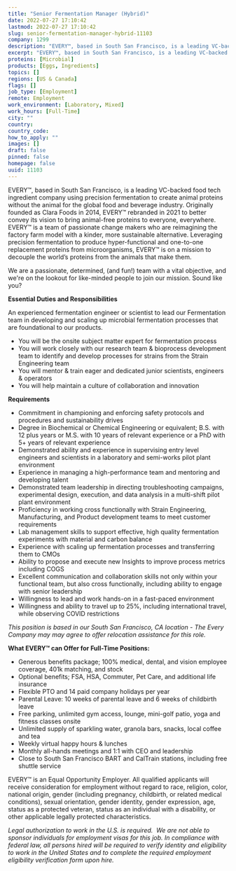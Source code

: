 ```yaml
---
title: "Senior Fermentation Manager (Hybrid)"
date: 2022-07-27 17:10:42
lastmod: 2022-07-27 17:10:42
slug: senior-fermentation-manager-hybrid-11103
company: 1299
description: "EVERY™, based in South San Francisco, is a leading VC-backed food tech ingredient company using precision fermentation to create animal proteins without the animal for the global food and beverage industry. Originally founded as Clara Foods in 2014, EVERY™ rebranded in 2021 to better convey its vision to bring animal-free proteins to everyone, everywhere. EVERY™ is a team of passionate change makers who are reimagining the factory farm model with a kinder, more sustainable alternative."
excerpt: "EVERY™, based in South San Francisco, is a leading VC-backed food tech ingredient company using precision fermentation to create animal proteins without the animal for the global food and beverage industry. Originally founded as Clara Foods in 2014, EVERY™ rebranded in 2021 to better convey its vision to bring animal-free proteins to everyone, everywhere. EVERY™ is a team of passionate change makers who are reimagining the factory farm model with a kinder, more sustainable alternative."
proteins: [Microbial]
products: [Eggs, Ingredients]
topics: []
regions: [US & Canada]
flags: []
job_type: [Employment]
remote: Employment
work_environment: [Laboratory, Mixed]
work_hours: [Full-Time]
city: ""
country: 
country_code: 
how_to_apply: ""
images: []
draft: false
pinned: false
homepage: false
uuid: 11103
---
```

<p>EVERY™, based in South San Francisco, is a leading VC-backed food tech ingredient company using precision fermentation to create animal proteins without the animal for the global food and beverage industry. Originally founded as Clara Foods in 2014, EVERY™ rebranded in 2021 to better convey its vision to bring animal-free proteins to everyone, everywhere. EVERY™ is a team of passionate change makers who are reimagining the factory farm model with a kinder, more sustainable alternative. Leveraging precision fermentation to produce hyper-functional and one-to-one replacement proteins from microorganisms, EVERY™ is on a mission to decouple the world’s proteins from the animals that make them.</p>
<p>We are a passionate, determined, (and fun!) team with a vital objective, and we're on the lookout for like-minded people to join our mission. Sound like you?</p>
<p><strong>Essential Duties and Responsibilities</strong></p>
<p>An experienced fermentation engineer or scientist to lead our Fermentation team in developing and scaling up microbial fermentation processes that are foundational to our products.</p>
<ul>
<li>You will be the onsite subject matter expert for fermentation process</li>
<li>You will work closely with our research team & bioprocess development team to identify and develop processes for strains from the Strain Engineering team</li>
<li>You will mentor & train eager and dedicated junior scientists, engineers & operators</li>
<li>You will help maintain a culture of collaboration and innovation</li>
</ul>
<p><strong>Requirements</strong></p>
<ul>
<li>Commitment in championing and enforcing safety protocols and procedures and sustainability drives</li>
<li>Degree in Biochemical or Chemical Engineering or equivalent; B.S. with 12 plus years or M.S. with 10 years of relevant experience or a PhD with 5+ years of relevant experience</li>
<li>Demonstrated ability and experience in supervising entry level engineers and scientists in a laboratory and semi-works pilot plant environment</li>
<li>Experience in managing a high-performance team and mentoring and developing talent</li>
<li>Demonstrated team leadership in directing troubleshooting campaigns, experimental design, execution, and data analysis in a multi-shift pilot plant environment</li>
<li>Proficiency in working cross functionally with Strain Engineering, Manufacturing, and Product development teams to meet customer requirements</li>
<li>Lab management skills to support effective, high quality fermentation experiments with material and carbon balance</li>
<li>Experience with scaling up fermentation processes and transferring them to CMOs</li>
<li>Ability to propose and execute new Insights to improve process metrics including COGS</li>
<li>Excellent communication and collaboration skills not only within your functional team, but also cross functionally, including ability to engage with senior leadership</li>
<li>Willingness to lead and work hands-on in a fast-paced environment</li>
<li>Willingness and ability to travel up to 25%, including international travel, while observing COVID restrictions</li>
</ul>
<p><em>This position is based in our South San Francisco, CA location - The Every Company may may agree to offer relocation assistance for this role. </em></p>
<p><strong>What EVERY™ can Offer for Full-Time Positions:</strong></p>
<ul>
<li>Generous benefits package; 100% medical, dental, and vision employee coverage, 401k matching, and stock</li>
<li>Optional benefits; FSA, HSA, Commuter, Pet Care, and additional life insurance</li>
<li>Flexible PTO and 14 paid company holidays per year</li>
<li>Parental Leave: 10 weeks of parental leave and 6 weeks of childbirth leave</li>
<li>Free parking, unlimited gym access, lounge, mini-golf patio, yoga and fitness classes onsite</li>
<li>Unlimited supply of sparkling water, granola bars, snacks, local coffee and tea</li>
<li>Weekly virtual happy hours & lunches</li>
<li>Monthly all-hands meetings and 1:1 with CEO and leadership</li>
<li>Close to South San Francisco BART and CalTrain stations, including free shuttle service</li>
</ul>
<p>EVERY™ is an Equal Opportunity Employer. All qualified applicants will receive consideration for employment without regard to race, religion, color, national origin, gender (including pregnancy, childbirth, or related medical conditions), sexual orientation, gender identity, gender expression, age, status as a protected veteran, status as an individual with a disability, or other applicable legally protected characteristics.</p>
<p><em>Legal authorization to work in the U.S. is required.  We are not able to sponsor individuals for employment visas for this job. </em><em>In compliance with federal law, all persons hired will be required to verify identity and eligibility to work in the United States and to complete the required employment eligibility verification form upon hire.</em></p>
